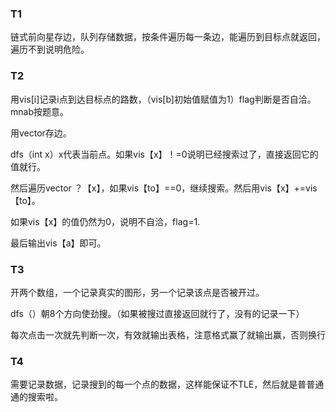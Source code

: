 ### T1

链式前向星存边，队列存储数据，按条件遍历每一条边，能遍历到目标点就返回，遍历不到说明危险。

### T2

用vis[i]记录i点到达目标点的路数，（vis[b]初始值赋值为1）flag判断是否自洽。mnab按题意。

用vector存边。

dfs（int x）x代表当前点。如果vis【x】！=0说明已经搜索过了，直接返回它的值就行。

然后遍历vector ？【x】，如果vis【to】==0，继续搜索。然后用vis【x】+=vis【to】。

如果vis【x】的值仍然为0，说明不自洽，flag=1.

最后输出vis【a】即可。

### T3

开两个数组，一个记录真实的图形，另一个记录该点是否被开过。

dfs（）朝8个方向使劲搜。（如果被搜过直接返回就行了，没有的记录一下）

每次点击一次就先判断一次，有效就输出表格，注意格式赢了就输出赢，否则换行

### T4

需要记录数据，记录搜到的每一个点的数据，这样能保证不TLE，然后就是普普通通的搜索啦。